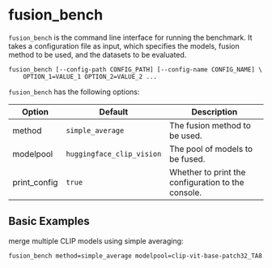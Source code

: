 # fusion_bench

`fusion_bench` is the command line interface for running the benchmark. 
It takes a configuration file as input, which specifies the models, fusion method to be used, and the datasets to be evaluated. 

```
fusion_bench [--config-path CONFIG_PATH] [--config-name CONFIG_NAME] \
    OPTION_1=VALUE_1 OPTION_2=VALUE_2 ...
```

`fusion_bench` has the following options:

| **Option**   | **Default**               | **Description**                                    |
| ------------ | ------------------------- | -------------------------------------------------- |
| method       | `simple_average`          | The fusion method to be used.                      |
| modelpool    | `huggingface_clip_vision` | The pool of models to be fused.                    |
| print_config | `true`                    | Whether to print the configuration to the console. |

## Basic Examples

merge multiple CLIP models using simple averaging:

```bash
fusion_bench method=simple_average modelpool=clip-vit-base-patch32_TA8.yaml
```


